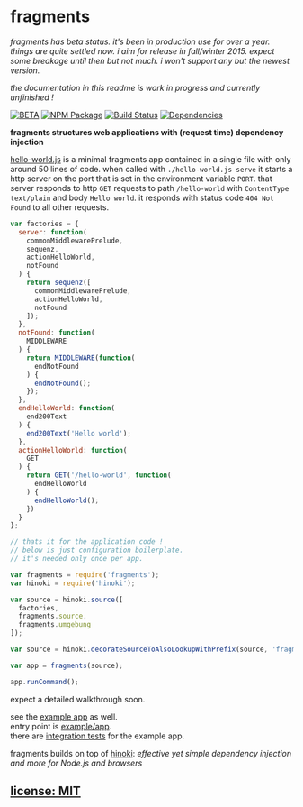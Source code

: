 # fragments

*fragments has beta status.
it's been in production use for over a year.
things are quite settled now.
i aim for release in fall/winter 2015.
expect some breakage until then but not much.
i won't support any but the newest version.*

*the documentation in this readme is work in progress and currently unfinished !*

[![BETA](http://img.shields.io/badge/Stability-ALPHA-orange.svg?style=flat)]()
[![NPM Package](https://img.shields.io/npm/v/fragments.svg?style=flat)](https://www.npmjs.org/package/fragments)
[![Build Status](https://travis-ci.org/snd/fragments.svg?branch=master)](https://travis-ci.org/snd/fragments/branches)
[![Dependencies](https://david-dm.org/snd/fragments.svg)](https://david-dm.org/snd/fragments)

<!--
start with a motivating text which sells fragments and
makes readers read on.
this text should not be longer than one page.
-->

**fragments structures web applications with (request time) dependency injection**

<!--

fragments is hackable
small codebase.

fragments was born out of the

keeping complex request handling logic testable.

functional

passing information around.

programming is fun.

fun

fragments core strength is dependency injection on every request.

above all f
fragments is a library to structure web applications in a way
that echews boilerplate is testable,
beautiful functional code.
understandable
extendable.

fragments is unique in that it has dependency injection that happens
on each request.

encourages good design

lets

simple, testable

promises

first of all fragments is a way to structure 
**fragments**
each fragment may depend on other fragments and is in turn depended on
by other fragments.

just enough structure


fragments is not a framework.

there's a minimal example and a walkthrough.

there's also a bigger example app with integration tests.
-->

<!--
xyz.com is a real world app
... is the repository
-->

<!--
functional style.

your parts and the parts fragments brings are treated equaly.
you can overwrite any granular part you like.

core selling points:
- dependency injection
- request time dependency injection
- angular style dependency injection on the server side
- use angularjs style dependency injection to structure your applications
- method missing
- functional
- flat name space (long self-documenting, descriptive, unique-per-application function names)

we'll look at a very short fragments app
-->

<!--
it allows you to write code like this:
-->

<!--
with fragments you'll write highly expressive code like this:
-->

<!--
show some code
motivating code example
-->

[hello-world.js](hello-world.js) is a minimal fragments app contained
in a single file with only around 50 lines of code.
when called with `./hello-world.js serve` it starts a http server
on the port that is set in the environment variable `PORT`.
that server responds to http `GET` requests 
to path `/hello-world` with `ContentType` `text/plain` and body `Hello world`.
it responds with status code `404 Not Found` to all other requests.

``` javascript
var factories = {
  server: function(
    commonMiddlewarePrelude,
    sequenz,
    actionHelloWorld,
    notFound
  ) {
    return sequenz([
      commonMiddlewarePrelude,
      actionHelloWorld,
      notFound
    ]);
  },
  notFound: function(
    MIDDLEWARE
  ) {
    return MIDDLEWARE(function(
      endNotFound
    ) {
      endNotFound();
    });
  },
  endHelloWorld: function(
    end200Text
  ) {
    end200Text('Hello world');
  },
  actionHelloWorld: function(
    GET
  ) {
    return GET('/hello-world', function(
      endHelloWorld
    ) {
      endHelloWorld();
    })
  }
};

// thats it for the application code !
// below is just configuration boilerplate.
// it's needed only once per app.

var fragments = require('fragments');
var hinoki = require('hinoki');

var source = hinoki.source([
  factories,
  fragments.source,
  fragments.umgebung
]);

var source = hinoki.decorateSourceToAlsoLookupWithPrefix(source, 'fragments_');

var app = fragments(source);

app.runCommand();
```

<!--
explain the code and the concepts used in it
-->

expect a detailed walkthrough soon.

<!--

there's a lot going on. let's break it down:

-->

<!--

### commands
-->

<!--
there's much more code in the example app.
you should be able to understand it now.
-->

see the [example app](example) as well.  
entry point is [example/app](./example/app).  
there are [integration tests](test) for the example app.

fragments builds on top of [hinoki](https://github.com/snd/hinoki):
*effective yet simple dependency injection and more for Node.js and browsers*

<!--
other nice things
-->

<!--
like postgres ? there's [fragments-postgres]()
it integrates seemlessly with fragments and has all sorts
of good stuff (like rubys method missing in node).

like users ? there's [fragments-user]()
rest user api in minutes that you can still maintain after months.

here is why its worth your time.

new potential for preconfigured stuff
**documentation below is in progress. for now take a look at the [example app](/example),
[tests](/test) and [source](/src).**
-->

<!--

more about sources

i've built it for friends and myself to make building complex server side web applications in nodejs faster and more fun.

fun and easy

why should i bother ?

here’s why reading on is worth your time (implied)

testable, maintainable, sustainable
fun and fast
faster and more fun

minimal app
let’s walk through this



be really concrete

desirable properties

views can directly depend on data

shutdown system with ordering


why not sails

why not koa

why not express

-->

## [license: MIT](LICENSE)
